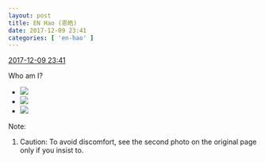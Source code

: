 ```yaml
---
layout: post
title: EN Hao (恩皓)
date: 2017-12-09 23:41
categories: [ 'en-hao' ]
---
```


<div class="weibo-info">
  <a href="https://weibo.com/6346318257/FyUca6HlE">2017-12-09 23:41</a>
</div>

Who am I?

<!-- more -->

<ul class="weibo-pic-list-1">
  <li class="weibo-pic">
    <a href="https://wx4.sinaimg.cn/mw690/006VuvhTgy1fmay0jfamij30xr190hdt.jpg"><img src="http://wx4.sinaimg.cn/thumb150/006VuvhTgy1fmay0jfamij30xr190hdt.jpg" /></a>
  </li>
  <li class="weibo-pic">
    <a href=""><img src="http://wx2.sinaimg.cn/thumb150/006VuvhTgy1fmay0nmayij32c02c07wh.jpg" /></a>
  </li>
  <li class="weibo-pic">
    <a href="https://wx2.sinaimg.cn/mw690/006VuvhTgy1fmay162v5oj30se0z9dvj.jpg"><img src="http://wx2.sinaimg.cn/thumb150/006VuvhTgy1fmay162v5oj30se0z9dvj.jpg" /></a>
  </li>
</ul>

Note:
1. Caution: To avoid discomfort, see the second photo on the original page only if you insist to.
